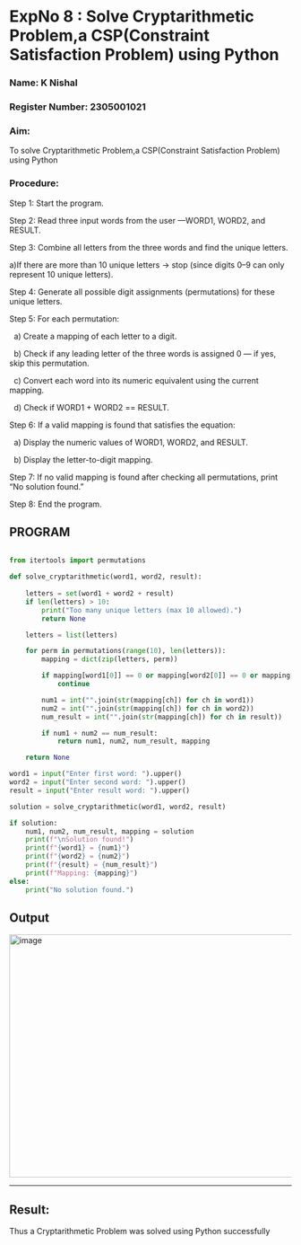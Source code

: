 <h1>ExpNo 8 : Solve Cryptarithmetic Problem,a CSP(Constraint Satisfaction Problem) using Python</h1> 
<h3>Name:   K Nishal      </h3>
<h3>Register Number: 2305001021   </h3>
<H3>Aim:</H3>
<p>
    To solve Cryptarithmetic Problem,a CSP(Constraint Satisfaction Problem) using Python
</p>
<h3>Procedure:</h3>

Step 1: Start the program.


Step 2: Read three input words from the user —WORD1, WORD2, and RESULT.


Step 3: Combine all letters from the three words and find the unique letters.

  a)If there are more than 10 unique letters → stop (since digits 0–9 can only represent 10 unique letters).

Step 4: Generate all possible digit assignments (permutations) for these unique letters.

Step 5: For each permutation:

  a) Create a mapping of each letter to a digit.
  
  b) Check if any leading letter of the three words is assigned 0 — if yes, skip this permutation.
  
  c) Convert each word into its numeric equivalent using the current mapping.
  
  d) Check if WORD1 + WORD2 == RESULT.

Step 6: If a valid mapping is found that satisfies the equation:

  a) Display the numeric values of WORD1, WORD2, and RESULT.
  
  b) Display the letter-to-digit mapping.

Step 7: If no valid mapping is found after checking all permutations, print “No solution found.”


Step 8: End the program.

## PROGRAM
```Python

from itertools import permutations

def solve_cryptarithmetic(word1, word2, result):
 
    letters = set(word1 + word2 + result)
    if len(letters) > 10:
        print("Too many unique letters (max 10 allowed).")
        return None

    letters = list(letters)

    for perm in permutations(range(10), len(letters)):
        mapping = dict(zip(letters, perm))

        if mapping[word1[0]] == 0 or mapping[word2[0]] == 0 or mapping[result[0]] == 0:
            continue

        num1 = int("".join(str(mapping[ch]) for ch in word1))
        num2 = int("".join(str(mapping[ch]) for ch in word2))
        num_result = int("".join(str(mapping[ch]) for ch in result))

        if num1 + num2 == num_result:
            return num1, num2, num_result, mapping

    return None

word1 = input("Enter first word: ").upper()
word2 = input("Enter second word: ").upper()
result = input("Enter result word: ").upper()

solution = solve_cryptarithmetic(word1, word2, result)

if solution:
    num1, num2, num_result, mapping = solution
    print(f"\nSolution found!")
    print(f"{word1} = {num1}")
    print(f"{word2} = {num2}")
    print(f"{result} = {num_result}")
    print(f"Mapping: {mapping}")
else:
    print("No solution found.")
```
## Output

<img width="945" height="433" alt="image" src="https://github.com/user-attachments/assets/c8d7bfd0-b566-4470-bcd4-f19abfcbd4f6" />



<hr>
<h2>Result:</h2>
<p> Thus a Cryptarithmetic Problem was solved using Python successfully</p>

